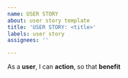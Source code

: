 ```yaml
---
name: USER STORY
about: user story template
title: 'USER STORY: <title>'
labels: user story
assignees: ''

---
```


As a **user**, I can **action**, so that **benefit**

